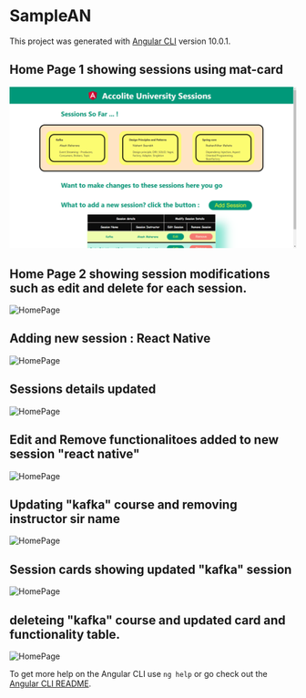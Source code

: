 # SampleAN

This project was generated with [Angular CLI](https://github.com/angular/angular-cli) version 10.0.1.

## Home Page 1 showing sessions using mat-card

![HomePage](https://github.com/NikhilC-Accolite/SAU-2021-Feb-Batch-1/blob/main/Angular%202-%20AfterNoon/ScreenShots/Screenshot%20(132).png)

## Home Page 2 showing session modifications such as edit and delete for each session.

![HomePage](github.com/NikhilC-Accolite/SAU-2021-Feb-Batch-1/blob/main/Angular%202-%20AfterNoon/ScreenShots/Screenshot%20(133).png)

## Adding new session : React Native

![HomePage](github.com/NikhilC-Accolite/SAU-2021-Feb-Batch-1/blob/main/Angular%202-%20AfterNoon/ScreenShots/Screenshot%20(134).png)

## Sessions details updated

![HomePage](github.com/NikhilC-Accolite/SAU-2021-Feb-Batch-1/blob/main/Angular%202-%20AfterNoon/ScreenShots/Screenshot%20(135).png)

## Edit and Remove functionalitoes added to new session "react native"

![HomePage](github.com/NikhilC-Accolite/SAU-2021-Feb-Batch-1/blob/main/Angular%202-%20AfterNoon/ScreenShots/Screenshot%20(136).png)

## Updating "kafka" course and removing instructor sir name
![HomePage](github.com/NikhilC-Accolite/SAU-2021-Feb-Batch-1/blob/main/Angular%202-%20AfterNoon/ScreenShots/Screenshot%20(137).png)

## Session cards showing updated "kafka" session
![HomePage](github.com/NikhilC-Accolite/SAU-2021-Feb-Batch-1/blob/main/Angular%202-%20AfterNoon/ScreenShots/Screenshot%20(138).png)

## deleteing "kafka" course and updated card and functionality table.
![HomePage](github.com/NikhilC-Accolite/SAU-2021-Feb-Batch-1/blob/main/Angular%202-%20AfterNoon/ScreenShots/Screenshot%20(139).png)

To get more help on the Angular CLI use `ng help` or go check out the [Angular CLI README](https://github.com/angular/angular-cli/blob/master/README.md).
